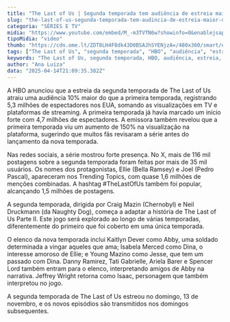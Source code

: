 ```yaml
---
title: "The Last of Us | Segunda temporada tem audiência de estreia maior que a primeira"
slug: "the-last-of-us-segunda-temporada-tem-audincia-de-estreia-maior-que-a-primeira"
categoria: "SÉRIES E TV"
midia: "https://www.youtube.com/embed/M_-m3TVTN6w?showinfo=0&enablejsapi=1"
tipoMidia: "video"
thumb: "https://cdn.ome.lt/ZDT8LH4F8dk43D0BSAJhSYENjzA=/480x360/smart/extras/conteudos/01_hBnOwCf.jpg"
tags: ["The Last of Us", "segunda temporada", "HBO", "audiência", "estreia", "redes sociais", "elenco"]
keywords: "The Last of Us, segunda temporada, HBO, audiência, estreia, redes sociais, elenco"
author: "Ana Luiza"
data: "2025-04-14T21:09:35.382Z"
---
```


A HBO anunciou que a estreia da segunda temporada de The Last of Us atraiu uma audiência 10% maior do que a primeira temporada, registrando 5,3 milhões de espectadores nos EUA, somando as visualizações em TV e plataformas de streaming. A primeira temporada já havia marcado um início forte com 4,7 milhões de espectadores. A emissora também revelou que a primeira temporada viu um aumento de 150% na visualização na plataforma, sugerindo que muitos fãs revisaram a série antes do lançamento da nova temporada.

Nas redes sociais, a série mostrou forte presença. No X, mais de 116 mil postagens sobre a segunda temporada foram feitas por mais de 35 mil usuários. Os nomes dos protagonistas, Ellie (Bella Ramsey) e Joel (Pedro Pascal), apareceram nos Trending Topics, com quase 1,6 milhões de menções combinadas. A hashtag #TheLastOfUs também foi popular, alcançando 1,5 milhões de postagens.

A segunda temporada, dirigida por Craig Mazin (Chernobyl) e Neil Druckmann (da Naughty Dog), começa a adaptar a história de The Last of Us Parte II. Este jogo será explorado ao longo de várias temporadas, diferentemente do primeiro que foi coberto em uma única temporada.

O elenco da nova temporada inclui Kaitlyn Dever como Abby, uma soldado determinada a vingar aqueles que ama; Isabela Merced como Dina, o interesse amoroso de Ellie; e Young Mazino como Jesse, que tem um passado com Dina. Danny Ramirez, Tati Gabrielle, Ariela Barer e Spencer Lord também entram para o elenco, interpretando amigos de Abby na narrativa. Jeffrey Wright retorna como Isaac, personagem que também interpretou no jogo.

A segunda temporada de The Last of Us estreou no domingo, 13 de novembro, e os novos episódios são transmitidos nos domingos subsequentes.